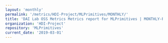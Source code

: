 ```yaml
---
layout: 'monthly'
permalink: '/metrics/HDI-Project/MLPrimitives/MONTHLY/'
title: 'DAI Lab OSS Metrics Metrics report for MLPrimitives | MONTHLY-REPORT-2019-03-01'
organization: 'HDI-Project'
repository: 'MLPrimitives'
current_date: '2019-03-01'
---
```

